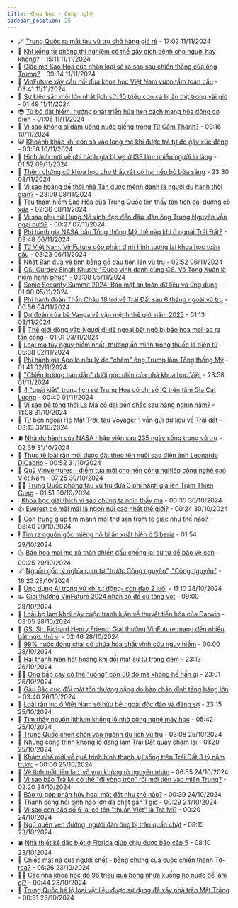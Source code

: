 ```yaml
---
title: Khoa học - Công nghệ
sidebar_position: 25
---
```


<!-- dantri-khoa-hoc-cong-nghe:START -->
- 🪄 [Trung Quốc ra mắt tàu vũ trụ chở hàng giá rẻ](https://dantri.com.vn/khoa-hoc-cong-nghe/trung-quoc-ra-mat-tau-vu-tru-cho-hang-gia-re-20241111142351272.htm) - 17:02 11/11/2024
- 🤭 [Khỉ xổng từ phòng thí nghiệm có thể gây dịch bệnh cho người hay không?](https://dantri.com.vn/khoa-hoc-cong-nghe/khi-xong-tu-phong-thi-nghiem-co-the-gay-dich-benh-cho-nguoi-hay-khong-20241111150656093.htm) - 15:11 11/11/2024
- 🐻 [Giấc mơ Sao Hỏa của nhân loại sẽ ra sao sau chiến thắng của ông Trump?](https://dantri.com.vn/khoa-hoc-cong-nghe/giac-mo-sao-hoa-cua-nhan-loai-se-ra-sao-sau-chien-thang-cua-ong-trump-20241111111952955.htm) - 09:34 11/11/2024
- 🥰 [VinFuture xây cầu nối đưa khoa học Việt Nam vươn tầm toàn cầu](https://dantri.com.vn/khoa-hoc-cong-nghe/vinfuture-xay-cau-noi-dua-khoa-hoc-viet-nam-vuon-tam-toan-cau-20241111103017996.htm) - 03:41 11/11/2024
- 🥳 [Sự kiện săn mồi lớn nhất lịch sử: 10 triệu con cá bị ăn thịt trong vài giờ](https://dantri.com.vn/khoa-hoc-cong-nghe/su-kien-san-moi-lon-nhat-lich-su-10-trieu-con-ca-bi-an-thit-trong-vai-gio-20241111083348388.htm) - 01:49 11/11/2024
- 😎 [Từ bỏ đất hiếm, hướng phát triển hứa hẹn cách mạng hóa động cơ điện](https://dantri.com.vn/khoa-hoc-cong-nghe/tu-bo-dat-hiem-huong-phat-trien-hua-hen-cach-mang-hoa-dong-co-dien-20241110174746483.htm) - 01:05 11/11/2024
- 🎡 [Vì sao không ai dám uống nước giếng trong Tử Cấm Thành?](https://dantri.com.vn/khoa-hoc-cong-nghe/vi-sao-khong-ai-dam-uong-nuoc-gieng-trong-tu-cam-thanh-20241110045958787.htm) - 09:16 10/11/2024
- 😺 [Khoảnh khắc khỉ con sà vào lòng mẹ khi được trả tự do gây xúc động](https://dantri.com.vn/khoa-hoc-cong-nghe/khoanh-khac-khi-con-sa-vao-long-me-khi-duoc-tra-tu-do-gay-xuc-dong-20241110040211412.htm) - 03:58 10/11/2024
- 🌋 [Hình ảnh mới về phi hành gia bị kẹt ở ISS làm nhiều người lo lắng](https://dantri.com.vn/khoa-hoc-cong-nghe/hinh-anh-moi-ve-phi-hanh-gia-bi-ket-o-iss-lam-nhieu-nguoi-lo-lang-20241108161016204.htm) - 01:52 09/11/2024
- 💯 [Thêm chứng cứ khoa học cho thấy rất có hại nếu bỏ bữa sáng](https://dantri.com.vn/khoa-hoc-cong-nghe/them-chung-cu-khoa-hoc-cho-thay-rat-co-hai-neu-bo-bua-sang-20241108074839738.htm) - 23:30 08/11/2024
- 🚦 [Vì sao hoàng đế thời nhà Tân được mệnh danh là người du hành thời gian?](https://dantri.com.vn/khoa-hoc-cong-nghe/vi-sao-hoang-de-thoi-nha-tan-duoc-menh-danh-la-nguoi-du-hanh-thoi-gian-20241107073928358.htm) - 23:09 08/11/2024
- 💼 [Tàu thám hiểm Sao Hỏa của Trung Quốc tìm thấy tàn tích đại dương cổ xưa](https://dantri.com.vn/khoa-hoc-cong-nghe/tau-tham-hiem-sao-hoa-cua-trung-quoc-tim-thay-tan-tich-dai-duong-co-xua-20241108090743251.htm) - 02:36 08/11/2024
- 🐘 [Vì sao phụ nữ Hung Nô xinh đẹp đến đâu, đàn ông Trung Nguyên vẫn ngại cưới?](https://dantri.com.vn/khoa-hoc-cong-nghe/vi-sao-phu-nu-hung-no-xinh-dep-den-dau-dan-ong-trung-nguyen-van-ngai-cuoi-20241105074956318.htm) - 00:27 07/11/2024
- 🤗 [Phi hành gia NASA bầu Tổng thống Mỹ thế nào khi ở ngoài Trái Đất?](https://dantri.com.vn/khoa-hoc-cong-nghe/phi-hanh-gia-nasa-bau-tong-thong-my-the-nao-khi-o-ngoai-trai-dat-20241105114600937.htm) - 03:48 06/11/2024
- 🎃 [Từ Việt Nam, VinFuture góp phần định hình tương lai khoa học toàn cầu](https://dantri.com.vn/khoa-hoc-cong-nghe/tu-viet-nam-vinfuture-gop-phan-dinh-hinh-tuong-lai-khoa-hoc-toan-cau-20241106101448177.htm) - 03:23 06/11/2024
- 🚀 [Nhật Bản đưa vệ tinh bằng gỗ đầu tiên lên vũ trụ](https://dantri.com.vn/khoa-hoc-cong-nghe/nhat-ban-dua-ve-tinh-bang-go-dau-tien-len-vu-tru-20241106083022469.htm) - 02:52 06/11/2024
- 📝 [GS. Gurdev Singh Khush: &quot;Được vinh danh cùng GS. Võ Tòng Xuân là niềm hạnh phúc&quot;](https://dantri.com.vn/khoa-hoc-cong-nghe/gs-gurdev-singh-khush-duoc-vinh-danh-cung-gs-vo-tong-xuan-la-niem-hanh-phuc-20241105095800450.htm) - 03:08 05/11/2024
- 🐎 [Sonic Security Summit 2024: Bảo mật an toàn dữ liệu và ứng dụng](https://dantri.com.vn/khoa-hoc-cong-nghe/sonic-security-summit-2024-bao-mat-an-toan-du-lieu-va-ung-dung-20241101180409725.htm) - 01:00 05/11/2024
- 🌊 [Phi hành đoàn Thần Châu 18 trở về Trái Đất sau 6 tháng ngoài vũ trụ](https://dantri.com.vn/khoa-hoc-cong-nghe/phi-hanh-doan-than-chau-18-tro-ve-trai-dat-sau-6-thang-ngoai-vu-tru-20241104074113478.htm) - 00:56 04/11/2024
- 🙉 [Dự đoán của bà Vanga về vận mệnh thế giới năm 2025](https://dantri.com.vn/khoa-hoc-cong-nghe/du-doan-cua-ba-vanga-ve-van-menh-the-gioi-nam-2025-20241102231150322.htm) - 01:13 03/11/2024
- 👨‍🏫 [Thế giới động vật: Người đi dã ngoại bất ngờ bị báo hoa mai lao ra tấn công](https://dantri.com.vn/khoa-hoc-cong-nghe/the-gioi-dong-vat-nguoi-di-da-ngoai-bat-ngo-bi-bao-hoa-mai-lao-ra-tan-cong-20241103012405138.htm) - 01:01 03/11/2024
- 👀 [Loại ma túy nguy hiểm nhất, thường ẩn mình trong thuốc lá điện tử](https://dantri.com.vn/khoa-hoc-cong-nghe/loai-ma-tuy-nguy-hiem-nhat-thuong-an-minh-trong-thuoc-la-dien-tu-20241101072351689.htm) - 05:08 02/11/2024
- 🐲 [Phi hành gia Apollo nêu lý do &quot;chấm&quot; ông Trump làm Tổng thống Mỹ](https://dantri.com.vn/khoa-hoc-cong-nghe/phi-hanh-gia-apollo-neu-ly-do-cham-ong-trump-lam-tong-thong-my-20241102083351585.htm) - 01:41 02/11/2024
- 🐲 [&quot;Chiến trường bán dẫn&quot; dưới góc nhìn của nhà khoa học Việt](https://dantri.com.vn/khoa-hoc-cong-nghe/chien-truong-ban-dan-duoi-goc-nhin-cua-nha-khoa-hoc-viet-20241102115936856.htm) - 23:58 01/11/2024
- 🦍 [4 &quot;quái kiệt&quot; trong lịch sử Trung Hoa có chỉ số IQ trên tầm Gia Cát Lượng](https://dantri.com.vn/khoa-hoc-cong-nghe/4-quai-kiet-trong-lich-su-trung-hoa-co-chi-so-iq-tren-tam-gia-cat-luong-20241101054714328.htm) - 00:40 01/11/2024
- 🌊 [Vì sao bê tông thời La Mã cổ đại bền chắc sau hàng nghìn năm?](https://dantri.com.vn/khoa-hoc-cong-nghe/vi-sao-be-tong-thoi-la-ma-co-dai-ben-chac-sau-hang-nghin-nam-20241031115604906.htm) - 11:08 31/10/2024
- 🤩 [Từ bên ngoài Hệ Mặt Trời, tàu Voyager 1 vẫn gửi dữ liệu về Trái đất](https://dantri.com.vn/khoa-hoc-cong-nghe/tu-ben-ngoai-he-mat-troi-tau-voyager-1-van-gui-du-lieu-ve-trai-dat-20241031095646144.htm) - 03:13 31/10/2024
- ⛽️ [Nhà du hành của NASA nhập viện sau 235 ngày sống trong vũ trụ](https://dantri.com.vn/khoa-hoc-cong-nghe/nha-du-hanh-cua-nasa-nhap-vien-sau-235-ngay-song-trong-vu-tru-20241031092915298.htm) - 02:39 31/10/2024
- 🫶 [Thực tế loài rắn mới được đặt theo tên ngôi sao điện ảnh Leonardo DiCaprio](https://dantri.com.vn/khoa-hoc-cong-nghe/thuc-te-loai-ran-moi-duoc-dat-theo-ten-ngoi-sao-dien-anh-leonardo-dicaprio-20241030132427827.htm) - 00:52 31/10/2024
- 🙉 [Quỹ VinVentures - điểm tựa mới cho nền công nghiệp công nghệ cao Việt Nam](https://dantri.com.vn/khoa-hoc-cong-nghe/quy-vinventures-diem-tua-moi-cho-nen-cong-nghiep-cong-nghe-cao-viet-nam-20241030142040505.htm) - 07:25 30/10/2024
- 👨‍🏫 [Trung Quốc phóng tàu vũ trụ đưa 3 phi hành gia lên Trạm Thiên Cung](https://dantri.com.vn/khoa-hoc-cong-nghe/trung-quoc-phong-tau-vu-tru-dua-3-phi-hanh-gia-len-tram-thien-cung-20241030074017088.htm) - 01:51 30/10/2024
- 🕯 [Khoa học giải thích vì sao chúng ta nhìn thấy ma](https://dantri.com.vn/khoa-hoc-cong-nghe/khoa-hoc-giai-thich-vi-sao-chung-ta-nhin-thay-ma-20241029174223581.htm) - 00:35 30/10/2024
- 👍 [Everest có mãi mãi là ngọn núi cao nhất thế giới?](https://dantri.com.vn/khoa-hoc-cong-nghe/everest-co-mai-mai-la-ngon-nui-cao-nhat-the-gioi-20241030000513145.htm) - 00:24 30/10/2024
- 🧠 [Côn trùng giúp tìm manh mối thợ săn trộm tê giác như thế nào?](https://dantri.com.vn/khoa-hoc-cong-nghe/con-trung-giup-tim-manh-moi-tho-san-trom-te-giac-nhu-the-nao-20241029152905632.htm) - 08:40 29/10/2024
- 🕴 [Tìm ra nguồn gốc miệng hố bí ẩn xuất hiện ở Siberia](https://dantri.com.vn/khoa-hoc-cong-nghe/tim-ra-nguon-goc-mieng-ho-bi-an-xuat-hien-o-siberia-20241029081209802.htm) - 01:54 29/10/2024
- 🌜 [Báo hoa mai mẹ xả thân chiến đấu chống lại sư tử để bảo vệ con](https://dantri.com.vn/khoa-hoc-cong-nghe/bao-hoa-mai-me-xa-than-chien-dau-chong-lai-su-tu-de-bao-ve-con-20241028160151238.htm) - 00:25 29/10/2024
- 🪄 [Nguồn gốc, ý nghĩa cụm từ &quot;trước Công nguyên&quot;, &quot;Công nguyên&quot;](https://dantri.com.vn/khoa-hoc-cong-nghe/nguon-goc-y-nghia-cum-tu-truoc-cong-nguyen-cong-nguyen-20241028161428745.htm) - 16:23 28/10/2024
- 🎃 [Ứng dụng AI trong vũ khí tự động- con dao 2 lưỡi](https://dantri.com.vn/khoa-hoc-cong-nghe/ung-dung-ai-trong-vu-khi-tu-dong-con-dao-2-luoi-20241028163512585.htm) - 11:10 28/10/2024
- 🏊 [Giải thưởng VinFuture 2024 nhận số đề cử tăng vọt](https://dantri.com.vn/khoa-hoc-cong-nghe/giai-thuong-vinfuture-2024-nhan-so-de-cu-tang-vot-20241028143050808.htm) - 09:00 28/10/2024
- 🔭 [Loài bọ làm khơi dậy cuộc tranh luận về thuyết tiến hóa của Darwin](https://dantri.com.vn/khoa-hoc-cong-nghe/loai-bo-lam-khoi-day-cuoc-tranh-luan-ve-thuyet-tien-hoa-cua-darwin-20241028090103852.htm) - 03:05 28/10/2024
- 🤭 [GS. Sir. Richard Henry Friend: Giải thưởng VinFuture mang đến nhiều bất ngờ, thú vị](https://dantri.com.vn/khoa-hoc-cong-nghe/gs-sir-richard-henry-friend-giai-thuong-vinfuture-mang-den-nhieu-bat-ngo-thu-vi-20241028093622232.htm) - 02:46 28/10/2024
- 📝 [99% nước đóng chai có chứa hóa chất vĩnh cửu nguy hiểm](https://dantri.com.vn/khoa-hoc-cong-nghe/99-nuoc-dong-chai-co-chua-hoa-chat-vinh-cuu-nguy-hiem-20241027233521122.htm) - 00:00 28/10/2024
- 🌋 [Hai thanh niên hốt hoảng khi đối mặt sư tử trong đêm](https://dantri.com.vn/khoa-hoc-cong-nghe/hai-thanh-nien-hot-hoang-khi-doi-mat-su-tu-trong-dem-20241026221255534.htm) - 23:13 26/10/2024
- 🧑‍🏫 [Ong bắp cày có thể &quot;uống&quot; cồn 80 độ mà không hề hấn gì](https://dantri.com.vn/khoa-hoc-cong-nghe/ong-bap-cay-co-the-uong-con-80-do-ma-khong-he-han-gi-20241027043246731.htm) - 23:01 26/10/2024
- 👀 [Gấu Bắc cực đối mặt tổn thương nặng do bàn chân dính tảng băng lớn](https://dantri.com.vn/khoa-hoc-cong-nghe/gau-bac-cuc-doi-mat-ton-thuong-nang-do-ban-chan-dinh-tang-bang-lon-20241026085553141.htm) - 03:40 26/10/2024
- 🗽 [Loài rắn lục ở Việt Nam sở hữu bề ngoài độc đáo và đáng sợ](https://dantri.com.vn/khoa-hoc-cong-nghe/loai-ran-luc-o-viet-nam-so-huu-be-ngoai-doc-dao-va-dang-so-20241025003222935.htm) - 23:15 25/10/2024
- 🦩 [Tìm thấy nguồn lithium khổng lồ nhờ công nghệ máy học](https://dantri.com.vn/khoa-hoc-cong-nghe/tim-thay-nguon-lithium-khong-lo-nho-cong-nghe-may-hoc-20241025115923908.htm) - 05:42 25/10/2024
- 🦍 [Trung Quốc chen chân vào ngành du lịch vũ trụ](https://dantri.com.vn/khoa-hoc-cong-nghe/trung-quoc-chen-chan-vao-nganh-du-lich-vu-tru-20241025095352370.htm) - 03:08 25/10/2024
- 🤖 [Những công trình khổng lồ đang làm Trái Đất quay chậm lại](https://dantri.com.vn/khoa-hoc-cong-nghe/nhung-cong-trinh-khong-lo-dang-lam-trai-dat-quay-cham-lai-20241025005040579.htm) - 01:20 25/10/2024
- 🔭 [Khám phá mới về quá trình hình thành sự sống trên Trái Đất 3 tỷ năm trước](https://dantri.com.vn/khoa-hoc-cong-nghe/kham-pha-moi-ve-qua-trinh-hinh-thanh-su-song-tren-trai-dat-3-ty-nam-truoc-20241025004343912.htm) - 00:00 25/10/2024
- 👺 [Vệ tinh mất liên lạc, vỡ vụn không rõ nguyên nhân](https://dantri.com.vn/khoa-hoc-cong-nghe/ve-tinh-mat-lien-lac-vo-vun-khong-ro-nguyen-nhan-20241024114308378.htm) - 06:55 24/10/2024
- 🤖 [Vì sao bão Trà Mi có thể &quot;đi vòng tròn&quot; rồi mới tiến vào miền Trung?](https://dantri.com.vn/khoa-hoc-cong-nghe/vi-sao-bao-tra-mi-co-the-di-vong-tron-roi-moi-tien-vao-mien-trung-20241024091406780.htm) - 02:20 24/10/2024
- 🌮 [Bão từ góp phần hủy hoại mặt đất như thế nào?](https://dantri.com.vn/khoa-hoc-cong-nghe/bao-tu-gop-phan-huy-hoai-mat-dat-nhu-the-nao-20241011162029877.htm) - 00:39 24/10/2024
- 💼 [Thành công hồi sinh não lợn đã chết gần 1 giờ](https://dantri.com.vn/khoa-hoc-cong-nghe/thanh-cong-hoi-sinh-nao-lon-da-chet-gan-1-gio-20241023142616390.htm) - 00:29 24/10/2024
- 🎃 [Vì sao cơn bão số 6 lại có tên &quot;thuần Việt&quot; là Trà Mi?](https://dantri.com.vn/khoa-hoc-cong-nghe/vi-sao-con-bao-so-6-lai-co-ten-thuan-viet-la-tra-mi-20241023232643719.htm) - 00:20 24/10/2024
- 💫 [Ngủ quên ven đường, người đàn ông bị trăn quấn chặt](https://dantri.com.vn/khoa-hoc-cong-nghe/ngu-quen-ven-duong-nguoi-dan-ong-bi-tran-quan-chat-20241022185741991.htm) - 08:15 23/10/2024
- ⛽️ [Nhà thiết kế đặc biệt ở Florida giúp chịu được bão cấp 5](https://dantri.com.vn/khoa-hoc-cong-nghe/nha-thiet-ke-dac-biet-o-florida-giup-chiu-duoc-bao-cap-5-20241022225934521.htm) - 08:10 23/10/2024
- 💼 [Chiếc mặt nạ của người chết - bằng chứng của cuộc chiến thành Tơ-roa?](https://dantri.com.vn/khoa-hoc-cong-nghe/chiec-mat-na-cua-nguoi-chet-bang-chung-cua-cuoc-chien-thanh-to-roa-20241022214228884.htm) - 06:26 23/10/2024
- 🧑‍💻 [Các nhà khoa học đổ 96 triệu quả bóng nhựa xuống hồ nước để làm gì?](https://dantri.com.vn/khoa-hoc-cong-nghe/cac-nha-khoa-hoc-do-96-trieu-qua-bong-nhua-xuong-ho-nuoc-de-lam-gi-20241023054528996.htm) - 00:44 23/10/2024
- 🧰 [Trung Quốc hé lộ loại vật liệu được sử dụng để xây nhà trên Mặt Trăng](https://dantri.com.vn/khoa-hoc-cong-nghe/trung-quoc-he-lo-loai-vat-lieu-duoc-su-dung-de-xay-nha-tren-mat-trang-20241022143108940.htm) - 00:31 23/10/2024<!-- dantri-khoa-hoc-cong-nghe:END -->
